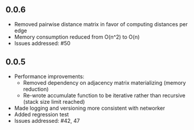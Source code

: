 ## 0.0.6
- Removed pairwise distance matrix in favor of computing distances per edge
- Memory consumption reduced from O(n^2) to O(n)
- Issues addressed:  #50

## 0.0.5

- Performance improvements:
    - Removed dependency on adjacency matrix materializing (memory reduction)
    - Re-wrote accumulate function to be iterative rather than recursive (stack size limit reached)
- Made logging and versioning more consistent with networker
- Added regression test
- Issues addressed:
    #42, 47


